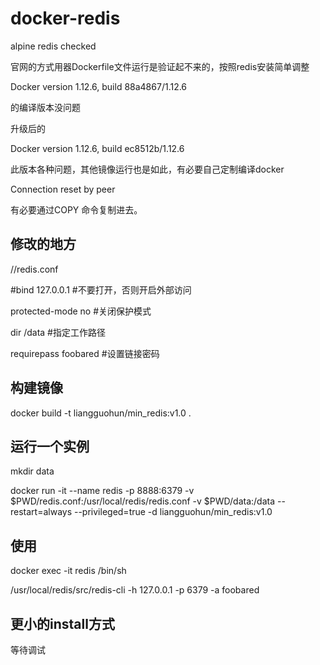 
# docker-redis

<p>alpine redis checked</p>
<p>官网的方式用器Dockerfile文件运行是验证起不来的，按照redis安装简单调整</p>
<p>Docker version 1.12.6, build 88a4867/1.12.6</p>
<p>的编译版本没问题</p>
<p>升级后的</p>
<p>Docker version 1.12.6, build ec8512b/1.12.6</p>
<p>此版本各种问题，其他镜像运行也是如此，有必要自己定制编译docker</p>
<p>Connection reset by peer</p>
<p>有必要通过COPY 命令复制进去。</p>

## 修改的地方
<p>//redis.conf</p>
<p>#bind 127.0.0.1  #不要打开，否则开启外部访问</p>
<p>protected-mode no #关闭保护模式</p>
<p>dir /data #指定工作路径</p>
<p>requirepass foobared   #设置链接密码</p>

## 构建镜像

<p>docker build -t liangguohun/min_redis:v1.0 .</p>

## 运行一个实例

<p>mkdir data</p>
<p>docker run -it --name redis -p 8888:6379 -v $PWD/redis.conf:/usr/local/redis/redis.conf -v $PWD/data:/data --restart=always --privileged=true -d liangguohun/min_redis:v1.0</p>

## 使用
<p>docker exec -it redis /bin/sh</p>
<p>/usr/local/redis/src/redis-cli -h 127.0.0.1 -p 6379 -a foobared</p>

## 更小的install方式
<p>等待调试</p>
